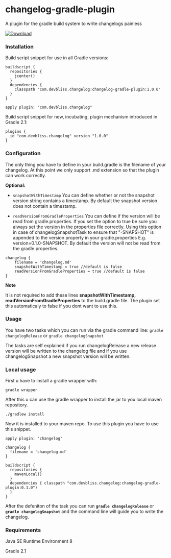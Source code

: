changelog-gradle-plugin
=======================

A plugin for the gradle build system to write changelogs painless

[ ![Download](https://api.bintray.com/packages/devbliss/gradle-plugins/changelog-gradle-plugin/images/download.svg) ](https://bintray.com/devbliss/gradle-plugins/changelog-gradle-plugin/_latestVersion)

### Installation

Build script snippet for use in all Gradle versions:

```
buildscript {
  repositories {
    jcenter()
  }
  dependencies {
    classpath "com.devbliss.changelog:changelog-gradle-plugin:1.0.0"
  }
}

apply plugin: "com.devbliss.changelog"

```

Build script snippet for new, incubating, plugin mechanism introduced in Gradle 2.1:

```
plugins {
  id "com.devbliss.changelog" version "1.0.0"
}

```
### Configuration

The only thing you have to define in your build.gradle is the filename of your changelog. At this point we only support .md extension so that the plugin can work correctly. 

**Optional:**

 - `snapshotWithTimestamp` You can define whether or not the snapshot version string contains a timestamp. By default the snapshot version does not contain a timestamp.
 
 - `readVersionFromGradleProperties` You can define if the version will be read from gradle.properties. If you set the option to true be sure you always set the version in the properties file correctly. Using this option in case of changelogSnapshotTask to ensure that "-SNAPSHOT" is appended to the version property in your gradle.properties E.g. version=0.1.0-SNAPSHOT. By default the version will not be read from the gradle.properties.

```
changelog {
	filename = 'changelog.md'
	snapshotWithTimestamp = true //default is false
	readVersionFromGradleProperties = true //default is false
}

```
**Note**

It is not required to add these lines **snapshotWithTimestamp, readVersionFromGradleProperties** to the build.gradle file. The plugin set this automaticaly to false if you dont want to use this.

### Usage
You have two tasks which you can run via the gradle command line: `gradle changelogRelease` or `gradle changelogSnapshot`

The tasks are self explained if you run changelogRelease a new release version will be written to the changelog file and if you use changelogSnapshot a new snapshot version will be written.

### Local usage

First u have to install a gradle wrapper with:

```
gradle wrapper
```

After this u can use the gradle wrapper to install the jar to you local maven repository.

```
./gradlew install
```

Now it is installed to your maven repo.
To use this plugin you have to use this snippet.

```
apply plugin: 'changelog'

changelog {
  filename = 'changelog.md'
}

buildscript {
  repositories {
    mavenLocal()
  }
  dependencies { classpath "com.devbliss.changelog:changelog-gradle-plugin:0.1.0")
  }
}
```

After the defeniton of the task you can run **`gradle changelogRelease`** or **`gradle changelogSnapshot`**
and the command line will guide you to write the changelog.


### Requirements

Java SE Runtime Environment 8

Gradle 2.1



